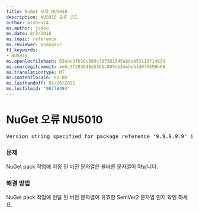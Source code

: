 ```yaml
---
title: NuGet 오류 NU5010
description: NU5010 오류 코드
author: mishra14
ms.author: jodou
ms.date: 8/3/2018
ms.topic: reference
ms.reviewer: anangaur
f1_keywords:
- NU5010
ms.openlocfilehash: 63ebe3fb30c589c787381545ebbab53113f14634
ms.sourcegitcommit: ee6c3f203648a5561c809db54ebeb1d0f0598b68
ms.translationtype: MT
ms.contentlocale: ko-KR
ms.lasthandoff: 01/26/2021
ms.locfileid: "98778494"
---
```

# <a name="nuget-error-nu5010"></a>NuGet 오류 NU5010
<pre>Version string specified for package reference '9.9.9.9.9' is invalid.</pre>

### <a name="issue"></a>문제

NuGet pack 작업에 지정 된 버전 문자열은 올바른 문자열이 아닙니다.


### <a name="solution"></a>해결 방법

NuGet pack 작업에 전달 된 버전 문자열이 유효한 SemVer2 문자열 인지 확인 하세요.

